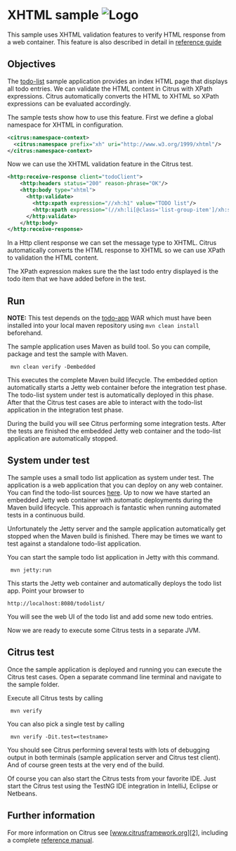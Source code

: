 XHTML sample ![Logo][1]
==============

This sample uses XHTML validation features to verify HTML response from a web container. This feature is
also described in detail in [reference guide][4]

Objectives
---------

The [todo-list](../todo-app/README.md) sample application provides an index HTML page that displays all todo entries.
We can validate the HTML content in Citrus with XPath expressions. Citrus automatically converts the HTML to
XHTML so XPath expressions can be evaluated accordingly.

The sample tests show how to use this feature. First we define a global namespace for XHTML in
configuration.

```xml
<citrus:namespace-context>
  <citrus:namespace prefix="xh" uri="http://www.w3.org/1999/xhtml"/>
</citrus:namespace-context>
```
    
Now we can use the XHTML validation feature in the Citrus test.
    
```xml
<http:receive-response client="todoClient">
    <http:headers status="200" reason-phrase="OK"/>
    <http:body type="xhtml">
      <http:validate>
        <http:xpath expression="//xh:h1" value="TODO list"/>
        <http:xpath expression="(//xh:li[@class='list-group-item']/xh:span)[last()]" value="${todoName}"/>
      </http:validate>
    </http:body>
</http:receive-response>
```
        
In a Http client response we can set the message type to XHTML. Citrus automatically converts the HTML response to
XHTML so we can use XPath to validation the HTML content.

The XPath expression makes sure the the last todo entry displayed is the todo item that we have added before in the test.
        
Run
---------

**NOTE:** This test depends on the [todo-app](../todo-app/) WAR which must have been installed into your local maven repository using `mvn clean install` beforehand.

The sample application uses Maven as build tool. So you can compile, package and test the
sample with Maven.
 
     mvn clean verify -Dembedded
    
This executes the complete Maven build lifecycle. The embedded option automatically starts a Jetty web
container before the integration test phase. The todo-list system under test is automatically deployed in this phase.
After that the Citrus test cases are able to interact with the todo-list application in the integration test phase.

During the build you will see Citrus performing some integration tests.
After the tests are finished the embedded Jetty web container and the todo-list application are automatically stopped.

System under test
---------

The sample uses a small todo list application as system under test. The application is a web application
that you can deploy on any web container. You can find the todo-list sources [here](../todo-app). Up to now we have started an 
embedded Jetty web container with automatic deployments during the Maven build lifecycle. This approach is fantastic 
when running automated tests in a continuous build.
  
Unfortunately the Jetty server and the sample application automatically get stopped when the Maven build is finished. 
There may be times we want to test against a standalone todo-list application.  

You can start the sample todo list application in Jetty with this command.

     mvn jetty:run

This starts the Jetty web container and automatically deploys the todo list app. Point your browser to
 
    http://localhost:8080/todolist/

You will see the web UI of the todo list and add some new todo entries.

Now we are ready to execute some Citrus tests in a separate JVM.

Citrus test
---------

Once the sample application is deployed and running you can execute the Citrus test cases.
Open a separate command line terminal and navigate to the sample folder.

Execute all Citrus tests by calling

     mvn verify

You can also pick a single test by calling

     mvn verify -Dit.test=<testname>

You should see Citrus performing several tests with lots of debugging output in both terminals (sample application server
and Citrus test client). And of course green tests at the very end of the build.

Of course you can also start the Citrus tests from your favorite IDE.
Just start the Citrus test using the TestNG IDE integration in IntelliJ, Eclipse or Netbeans.

Further information
---------

For more information on Citrus see [www.citrusframework.org][2], including
a complete [reference manual][3].

 [1]: https://www.citrusframework.org/img/brand-logo.png "Citrus"
 [2]: https://www.citrusframework.org
 [3]: https://www.citrusframework.org/reference/html/
 [4]: https://www.citrusframework.org/reference/html#validation-xhtml

